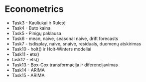# Econometrics
* Task3 - Kauliukai ir Ruletė
* Task4 - Buto kaina
* Task5 - Pinigų paklausa
* Task6 - mean, naive, seasonal naive, drift forecasts
* Task7 - tsdisplay, naive, snaive, residuals, duomenų atskirimas
* Task10 - holt() ir Holt-Winters modeliai
* Task11 - ets()
* task12 - ets()
* Task13 - Box-Cox transformacija ir diferencijavimas
* Task14 - ARIMA
* Task15 - ARIMA
